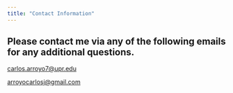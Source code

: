 ```yaml
---
title: "Contact Information"
---
```


## Please contact me via any of the following emails for any additional questions.

carlos.arroyo7@upr.edu

arroyocarlosj@gmail.com
